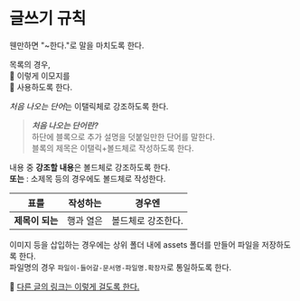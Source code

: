 # 글쓰기 규칙

웬만하면 "~한다."로 말을 마치도록 한다.<br>

목록의 경우,<br>
🔹 이렇게 이모지를<br>
🔹 사용하도록 한다.<br>

*처음 나오는 단어*는 이탤릭체로 강조하도록 한다.

> **_처음 나오는 단어란?_**<br> 하단에 블록으로 추가 설명을 덧붙일만한 단어를 말한다.<br>블록의 제목은 이탤릭+볼드체로 작성하도록 한다.<br>

내용 중 **강조할 내용**은 볼드체로 강조하도록 한다.<br>
**또는** : 소제목 등의 경우에도 볼드체로 작성한다.<br>

| **표를**        | **작성하는** | **경우엔**         |
| --------------- | ------------ | ------------------ |
| **제목이 되는** | 행과 열은    | 볼드체로 강조한다. |

이미지 등을 삽입하는 경우에는 상위 폴더 내에 assets 폴더를 만들어 파일을 저장하도록 한다.<br>
파일명의 경우 `파일이-들어갈-문서명-파일명.확장자`로 통일하도록 한다.<br>

🔗 [다른 글의 링크는 이렇게 걸도록 한다.](https://github.com/CHOO-O/CHOO-study/blob/main/Rules.md)
